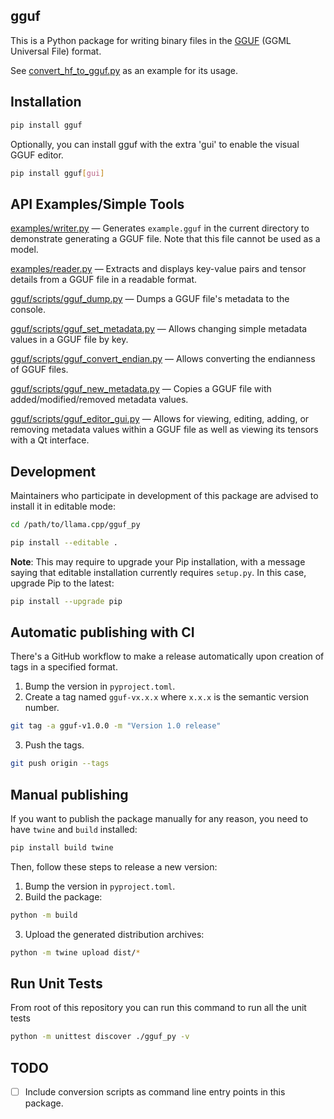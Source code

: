 ## gguf

This is a Python package for writing binary files in the [GGUF](https://github.com/ggml-org/ggml/pull/302)
(GGML Universal File) format.

See [convert_hf_to_gguf.py](https://github.com/ggml-org/llama.cpp/blob/master/convert_hf_to_gguf.py)
as an example for its usage.

## Installation
```sh
pip install gguf
```

Optionally, you can install gguf with the extra 'gui' to enable the visual GGUF editor.
```sh
pip install gguf[gui]
```

## API Examples/Simple Tools

[examples/writer.py](https://github.com/ggml-org/llama.cpp/blob/master/gguf-py/examples/writer.py) — Generates `example.gguf` in the current directory to demonstrate generating a GGUF file. Note that this file cannot be used as a model.

[examples/reader.py](https://github.com/ggml-org/llama.cpp/blob/master/gguf-py/examples/reader.py) — Extracts and displays key-value pairs and tensor details from a GGUF file in a readable format.

[gguf/scripts/gguf_dump.py](https://github.com/ggml-org/llama.cpp/blob/master/gguf-py/gguf/scripts/gguf_dump.py) — Dumps a GGUF file's metadata to the console.

[gguf/scripts/gguf_set_metadata.py](https://github.com/ggml-org/llama.cpp/blob/master/gguf-py/gguf/scripts/gguf_set_metadata.py) — Allows changing simple metadata values in a GGUF file by key.

[gguf/scripts/gguf_convert_endian.py](https://github.com/ggml-org/llama.cpp/blob/master/gguf-py/gguf/scripts/gguf_convert_endian.py) — Allows converting the endianness of GGUF files.

[gguf/scripts/gguf_new_metadata.py](https://github.com/ggml-org/llama.cpp/blob/master/gguf-py/gguf/scripts/gguf_new_metadata.py) — Copies a GGUF file with added/modified/removed metadata values.

[gguf/scripts/gguf_editor_gui.py](https://github.com/ggml-org/llama.cpp/blob/master/gguf-py/gguf/scripts/gguf_editor_gui.py) — Allows for viewing, editing, adding, or removing metadata values within a GGUF file as well as viewing its tensors with a Qt interface.

## Development
Maintainers who participate in development of this package are advised to install it in editable mode:

```sh
cd /path/to/llama.cpp/gguf_py

pip install --editable .
```

**Note**: This may require to upgrade your Pip installation, with a message saying that editable installation currently requires `setup.py`.
In this case, upgrade Pip to the latest:

```sh
pip install --upgrade pip
```

## Automatic publishing with CI

There's a GitHub workflow to make a release automatically upon creation of tags in a specified format.

1. Bump the version in `pyproject.toml`.
2. Create a tag named `gguf-vx.x.x` where `x.x.x` is the semantic version number.

```sh
git tag -a gguf-v1.0.0 -m "Version 1.0 release"
```

3. Push the tags.

```sh
git push origin --tags
```

## Manual publishing
If you want to publish the package manually for any reason, you need to have `twine` and `build` installed:

```sh
pip install build twine
```

Then, follow these steps to release a new version:

1. Bump the version in `pyproject.toml`.
2. Build the package:

```sh
python -m build
```

3. Upload the generated distribution archives:

```sh
python -m twine upload dist/*
```

## Run Unit Tests

From root of this repository you can run this command to run all the unit tests

```bash
python -m unittest discover ./gguf_py -v
```

## TODO
- [ ] Include conversion scripts as command line entry points in this package.

